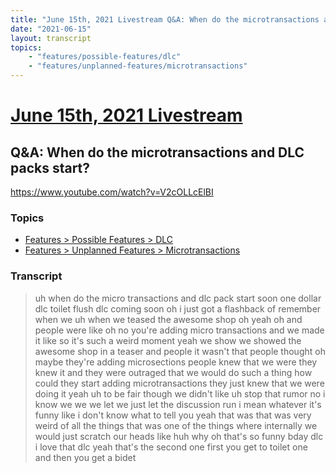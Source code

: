 ```yaml
---
title: "June 15th, 2021 Livestream Q&A: When do the microtransactions and DLC packs start?"
date: "2021-06-15"
layout: transcript
topics:
    - "features/possible-features/dlc"
    - "features/unplanned-features/microtransactions"
---
```

# [June 15th, 2021 Livestream](../2021-06-15.md)
## Q&A: When do the microtransactions and DLC packs start?
https://www.youtube.com/watch?v=V2cOLLcElBI

### Topics
* [Features > Possible Features > DLC](../topics/features/possible-features/dlc.md)
* [Features > Unplanned Features > Microtransactions](../topics/features/unplanned-features/microtransactions.md)

### Transcript

> uh when do the micro transactions and dlc pack start soon one dollar dlc toilet flush dlc coming soon oh i just got a flashback of remember when we uh when we teased the awesome shop oh yeah oh and people were like oh no you're adding micro transactions and we made it like so it's such a weird moment yeah we show we showed the awesome shop in a teaser and people it wasn't that people thought oh maybe they're adding microsections people knew that we were they knew it and they were outraged that we would do such a thing how could they start adding microtransactions they just knew that we were doing it yeah uh to be fair though we didn't like uh stop that rumor no i know we we we let we just let the discussion run i mean whatever it's funny like i don't know what to tell you yeah that was that was very weird of all the things that was one of the things where internally we would just scratch our heads like huh why oh that's so funny bday dlc i love that dlc yeah that's the second one first you get to toilet one and then you get a bidet
